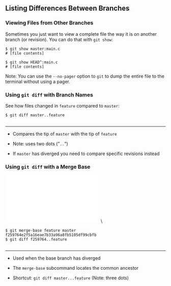 Listing Differences Between Branches
------------------------------------

### Viewing Files from Other Branches ###

Sometimes you just want to view a complete file the way it is on
another branch (or revision).  You can do that with `git show`:

~~~ {.shell}
$ git show master:main.c
# [file contents]

$ git show HEAD^:main.c
# [file contents]
~~~

Note: You can use the `--no-pager` option to `git` to dump the entire
file to the terminal without using a pager.

### Using `git diff` with Branch Names ###

See how files changed in `feature` compared to `master`:

~~~ {.shell}
$ git diff master..feature
~~~

<div class="notes">

~~~ {.diff exec="cd ../../repos/basic && git diff origin/master..origin/feature"}
~~~

----

</div>

  * Compares the tip of `master` with the tip of `feature`

  * Note: uses two dots ("`..`")

  * If `master` has diverged you need to compare specific revisions
    instead

### Using `git diff` with a Merge Base ###

![](../../diagrams/branches/merge-base.tex)\
<!-- Placeholder -->

~~~ {.shell}
$ git merge-base feature master
f259764e2f5a16eae7b33a96a8fb5105df99cbfb
$ git diff f259764..feature
~~~

<div class="notes">

~~~ {.diff exec="cd ../../repos/basic && git diff origin/master...origin/feature"}
~~~

----

</div>

  * Used when the base branch has diverged

  * The `merge-base` subcommand locates the common ancestor

  * Shortcut: `git diff master...feature` (Note: three dots)
